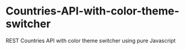 # Countries-API-with-color-theme-switcher
REST Countries API with color theme switcher using pure Javascript

